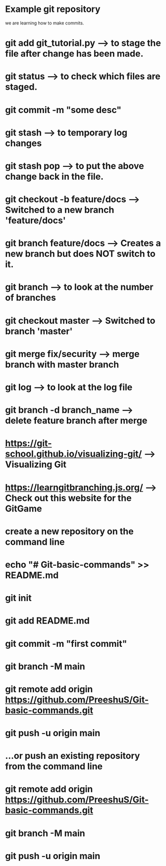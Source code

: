 # Example git repository

we are learning how to make commits.
#  git add git_tutorial.py --> to stage the file after change has been made.
# git status --> to check which files are staged.
# git commit -m "some desc"
# git stash --> to temporary log changes
# git stash pop --> to put the above change back in the file.

# git checkout -b feature/docs  --> Switched to a new branch 'feature/docs'
# git branch feature/docs --> Creates a new branch but does NOT switch to it.
# git branch --> to look at the number of branches 

# git checkout master --> Switched to branch 'master'
# git merge fix/security --> merge branch with master branch
# git log --> to look at the log file
# git branch -d branch_name --> delete feature branch after merge


# https://git-school.github.io/visualizing-git/ --> Visualizing Git
# https://learngitbranching.js.org/ --> Check out this website for the GitGame

# create a new repository on the command line

# echo "# Git-basic-commands" >> README.md
# git init
# git add README.md
# git commit -m "first commit"
# git branch -M main
# git remote add origin https://github.com/PreeshuS/Git-basic-commands.git
# git push -u origin main

# …or push an existing repository from the command line

# git remote add origin https://github.com/PreeshuS/Git-basic-commands.git
# git branch -M main
# git push -u origin main